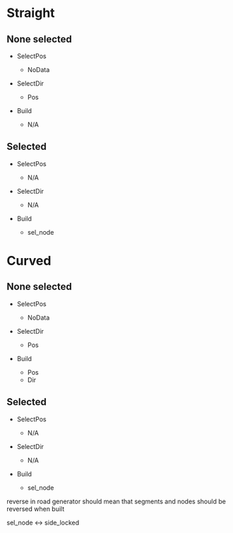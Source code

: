 # Straight
## None selected
* SelectPos
  * NoData

* SelectDir
  * Pos

* Build
  * N/A

## Selected
* SelectPos
  * N/A

* SelectDir
  * N/A

* Build
  * sel_node

# Curved
## None selected
* SelectPos
  * NoData
  
* SelectDir
  * Pos

* Build
  * Pos
  * Dir

## Selected
* SelectPos
  * N/A

* SelectDir
  * N/A

* Build
  * sel_node





reverse in road generator should mean that segments and nodes should be reversed when built

sel_node <-> side_locked
